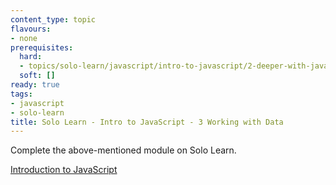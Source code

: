 ```yaml
---
content_type: topic
flavours:
- none
prerequisites:
  hard:
  - topics/solo-learn/javascript/intro-to-javascript/2-deeper-with-javascript
  soft: []
ready: true
tags:
- javascript
- solo-learn
title: Solo Learn - Intro to JavaScript - 3 Working with Data
---
```


Complete the above-mentioned module on Solo Learn.

[Introduction to JavaScript](https://www.sololearn.com/en/learn/courses/javascript-introduction)